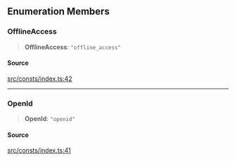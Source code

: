 ## Enumeration Members

### OfflineAccess

> **OfflineAccess**: `"offline_access"`

#### Source

[src/consts/index.ts:42](https://github.com/logto-io/js/blob/d2c2dce/packages/js/src/consts/index.ts#L42)

---

### OpenId

> **OpenId**: `"openid"`

#### Source

[src/consts/index.ts:41](https://github.com/logto-io/js/blob/d2c2dce/packages/js/src/consts/index.ts#L41)
